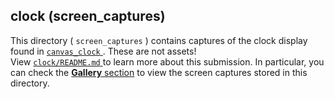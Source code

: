 ## clock (screen_captures)

This directory ( `screen_captures` ) contains captures of the clock display found in [ `canvas_clock` ](https://github.com/creativecreatorormaybenot/clock/tree/master/canvas_clock). These are not assets!  
View [ `clock/README.md` ](https://github.com/creativecreatorormaybenot/clock/blob/master/README.md) to learn more about this submission. In particular, you can check the [**Gallery** section](https://github.com/creativecreatorormaybenot/clock/blob/master/README.md) to view the screen captures stored in this directory.

